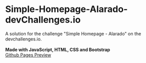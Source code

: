 # Simple-Homepage-Alarado-devChallenges.io

A solution for the challenge "Simple Homepage - Alarado" on the devchallenges.io.<br><br>
<b>Made with JavaScript, HTML, CSS and Bootstrap</b>
<br>
<a href="https://diogoshadows.github.io/Simple-Homepage-Alarado-devChallenges.io/">Github Pages Preview</a>
